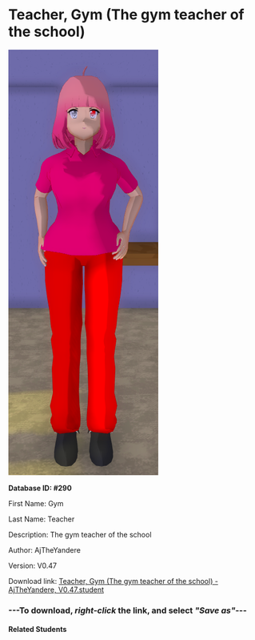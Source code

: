 # Teacher, Gym (The gym teacher of the school)

<img src="Files/Teacher, Gym (The gym teacher of the school).png" title="Teacher, Gym (The gym teacher of the school) - AjTheYandere, V0.47">

**Database ID: #290**

First Name: Gym

Last Name: Teacher

Description: The gym teacher of the school

Author: AjTheYandere

Version: V0.47

Download link: <a href="https://raw.githubusercontent.com/Arbiter1223/Daigaku-Gurashi-Custom-Students/master/Students/Files/Teacher%2C%20Gym%20(The%20gym%20teacher%20of%20the%20school)%20-%20AjTheYandere%2C%20V0.47.student">Teacher, Gym (The gym teacher of the school) - AjTheYandere, V0.47.student</a>

### ---**To download, _right-click_ the link, and select _"Save as"_**---

#### Related Students

